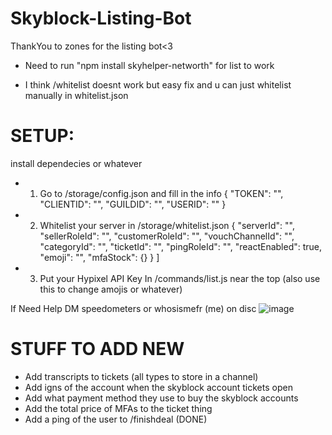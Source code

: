 # Skyblock-Listing-Bot
ThankYou to zones for the listing bot<3

- Need to run "npm install skyhelper-networth" for list to work

- I think /whitelist doesnt work but easy fix and u can just whitelist manually in whitelist.json




# SETUP:

install dependecies or whatever
- 1. Go to /storage/config.json and fill in the info 
{
    "TOKEN": "",
    "CLIENTID": "",
    "GUILDID": "",
    "USERID": ""
}



- 2. Whitelist your server in /storage/whitelist.json
     {
    "serverId": "",
    "sellerRoleId": "",
    "customerRoleId": "",
    "vouchChannelId": "",
    "categoryId": "",
    "ticketId": "",
    "pingRoleId": "",
    "reactEnabled": true,
    "emoji": "",
    "mfaStock": {}
  }
]


- 3. Put your Hypixel API Key In /commands/list.js near the top (also use this to change amojis or whatever)


If Need Help DM speedometers or whosismefr (me) on disc 
![image](https://github.com/user-attachments/assets/ec5e22aa-6fe1-479b-8d84-edf80501abc6)



# STUFF TO ADD NEW
- Add transcripts to tickets (all types to store in a channel)
- Add igns of the account when the skyblock account tickets open
- Add what payment method they use to buy the skyblock accounts
- Add the total price of MFAs to the ticket thing
- Add a ping of the user to /finishdeal          (DONE)
